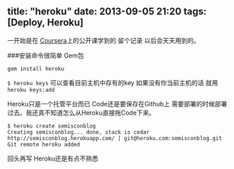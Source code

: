 title: "heroku"
date: 2013-09-05 21:20
tags: [Deploy, Heroku]
---

一开始是在 [Coursera](https://class.coursera.org/startup-001/class/index)上的公开课学到的 留个记录 以后会天天用到的。

###安装命令很简单 Gem包

`gem install heroku`

`$ heroku keys` 可以查看目前主机中存有的key 如果没有你当前主机的话 就用`heroku keys:add`

Heroku只是一个托管平台而已 Code还是要保存在Github上 需要部署的时候部署过去。我还真不知道怎么从Heroku直接拖Code下来。

```
$ heroku create semisconblog
Creating semisconblog... done, stack is cedar
http://semisconblog.herokuapp.com/ | git@heroku.com:semisconblog.git
Git remote heroku added
```
回头再写 Heroku还是有点不熟悉


